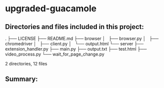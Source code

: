 # upgraded-guacamole

## Directories and files included in this project:
.
├── LICENSE
├── README.md
├── browser
│   ├── browser.py
│   ├── chromedriver
│   ├── client.py
│   └── output.html
└── server
    ├── extension_handler.py
    ├── main.py
    ├── output.txt
    ├── test.html
    ├── video_process.py
    └── wait_for_page_change.py

2 directories, 12 files

## Summary:
